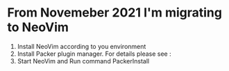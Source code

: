 # From Novemeber 2021 I'm migrating to NeoVim
1. Install NeoVim according to you environment 
2. Install Packer plugin manager. For details please see : 
3. Start NeoVim and Run command PackerInstall